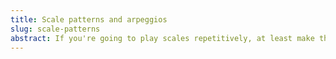 ```yaml
---
title: Scale patterns and arpeggios
slug: scale-patterns
abstract: If you're going to play scales repetitively, at least make them sound good. 
---
```


